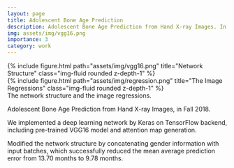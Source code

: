 ```yaml
---
layout: page
title: Adolescent Bone Age Prediction
description: Adolescent Bone Age Prediction from Hand X-ray Images. In Fall 2018.
img: assets/img/vgg16.png
importance: 3
category: work
---
```


<div class="row">
    <div class="col-sm mt-3 mt-md-0">
        {% include figure.html path="assets/img/vgg16.png" title="Network Structure" class="img-fluid rounded z-depth-1" %}
    </div>
    <div class="col-sm mt-3 mt-md-0">
        {% include figure.html path="assets/img/regression.png" title="The Image Regressions" class="img-fluid rounded z-depth-1" %}
    </div>
</div>
<div class="caption">
    The network structure and the image regressions.
</div>


Adolescent Bone Age Prediction from Hand X-ray Images, in Fall 2018.

We implemented a deep learning network by Keras on TensorFlow backend, including pre-trained VGG16 model and attention map generation.

Modified the network structure by concatenating gender information with input batches, which successfully reduced the mean average prediction error from 13.70 months to 9.78 months.
